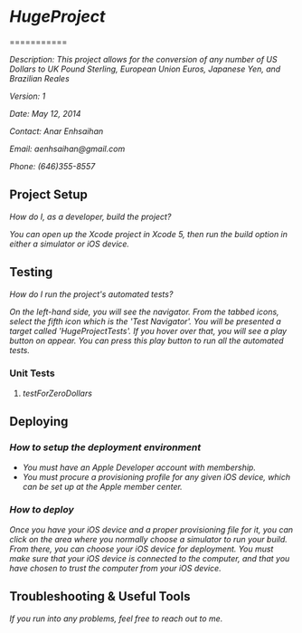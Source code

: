 # _HugeProject_
===========

_Description: This project allows for the conversion of any number of US Dollars to UK Pound Sterling, European Union Euros, Japanese Yen, and Brazilian Reales_


_Version: 1_

_Date: May 12, 2014_

_Contact: Anar Enhsaihan_

_Email: aenhsaihan@gmail.com_

_Phone: (646)355-8557_

## Project Setup

_How do I, as a developer, build the project?_ 

_You can open up the Xcode project in Xcode 5, then run the build option in either a simulator or iOS device._

## Testing

_How do I run the project's automated tests?_

_On the left-hand side, you will see the navigator. From the tabbed icons, select the fifth icon which is the 'Test Navigator'. You will be presented a target called 'HugeProjectTests'. If you hover over that, you will see a play button on appear. You can press this play button to run all the automated tests._

### Unit Tests

1. _testForZeroDollars_

## Deploying

### _How to setup the deployment environment_

- _You must have an Apple Developer account with membership._
- _You must procure a provisioning profile for any given iOS device, which can be set up at the Apple member center._


### _How to deploy_

_Once you have your iOS device and a proper provisioning file for it, you can click on the area where you normally choose a simulator to run your build. From there, you can choose your iOS device for deployment. You must make sure that your iOS device is connected to the computer, and that you have chosen to trust the computer from your iOS device._

## Troubleshooting & Useful Tools

_If you run into any problems, feel free to reach out to me._

